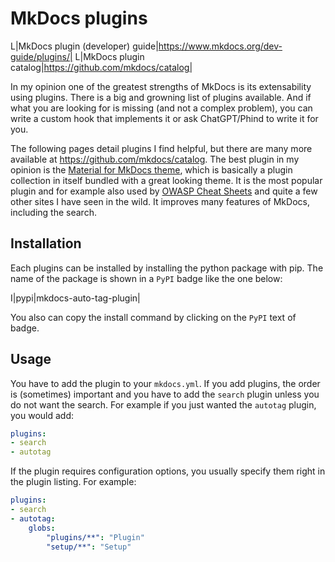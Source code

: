 # MkDocs plugins

L|MkDocs plugin (developer) guide|https://www.mkdocs.org/dev-guide/plugins/|
L|MkDocs plugin catalog|https://github.com/mkdocs/catalog|

In my opinion one of the greatest strengths of MkDocs is its extensability using plugins.
There is a big and growning list of plugins available.
And if what you are looking for is missing (and not a complex problem), you can write a custom hook that implements it or ask ChatGPT/Phind to write it for you.

The following pages detail plugins I find helpful, but there are many more available at <https://github.com/mkdocs/catalog>.
The best plugin in my opinion is the [Material for MkDocs theme](material.md), which is basically a plugin collection in itself bundled with a great looking theme.
It is the most popular plugin and for example also used by [OWASP Cheat Sheets](https://cheatsheetseries.owasp.org/index.html) and quite a few other sites I have seen in the wild.
It improves many features of MkDocs, including the search.

## Installation

Each plugins can be installed by installing the python package with pip.
The name of the package is shown in a `PyPI` badge like the one below:

I|pypi|mkdocs-auto-tag-plugin|

You also can copy the install command by clicking on the `PyPI` text of badge.

## Usage

You have to add the plugin to your `mkdocs.yml`.
If you add plugins, the order is (sometimes) important and you have to add the `search` plugin unless you do not want the search.
For example if you just wanted the `autotag` plugin, you would add:
```yaml
plugins:
- search
- autotag
```

If the plugin requires configuration options, you usually specify them right in the plugin listing.
For example:
```yaml
plugins:
- search
- autotag:
    globs:
        "plugins/**": "Plugin"
        "setup/**": "Setup"
```


